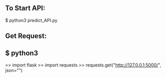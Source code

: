 **To Start API:**
-
$ python3 predict_API.py

**Get Request:**
-
$ python3
-
\>> import flask
\>> import requests
\>> requests.get("http://127.0.0.1:5000/", json="<json>")
